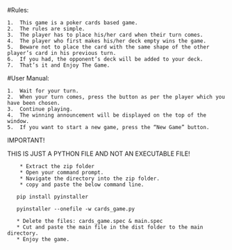 #Rules:

    1.	This game is a poker cards based game.
    2.	The rules are simple.
    3.	The player has to place his/her card when their turn comes.
    4.	The player who first makes his/her deck empty wins the game.
    5.	Beware not to place the card with the same shape of the other player’s card in his previous turn.
    6.	If you had, the opponent’s deck will be added to your deck.
    7.	That’s it and Enjoy The Game.

#User Manual:

    1.	Wait for your turn.
    2.	When your turn comes, press the button as per the player which you have been chosen.
    3.	Continue playing.
    4.	The winning announcement will be displayed on the top of the window.
    5.	If you want to start a new game, press the “New Game” button.

IMPORTANT!

THIS IS JUST A PYTHON FILE AND NOT AN EXECUTABLE FILE!

        * Extract the zip folder 
        * Open your command prompt.
        * Navigate the directory into the zip folder.
        * copy and paste the below command line.
        
       pip install pyinstaller
       
       pyinstaller --onefile -w cards_game.py
       
       * Delete the files: cards_game.spec & main.spec
       * Cut and paste the main file in the dist folder to the main directory.
       * Enjoy the game.
